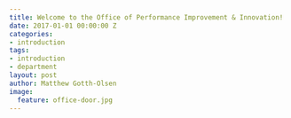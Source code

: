 ```yaml
---
title: Welcome to the Office of Performance Improvement & Innovation!
date: 2017-01-01 00:00:00 Z
categories:
- introduction
tags:
- introduction
- department
layout: post
author: Matthew Gotth-Olsen
image:
  feature: office-door.jpg
---
```


